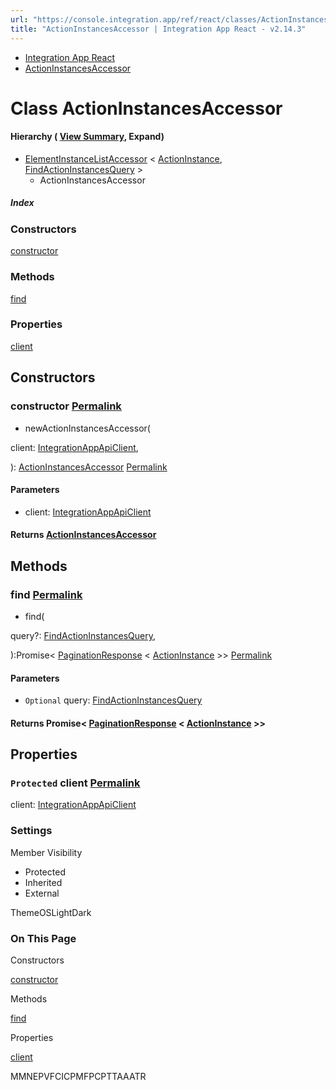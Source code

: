 ```yaml
---
url: "https://console.integration.app/ref/react/classes/ActionInstancesAccessor.html"
title: "ActionInstancesAccessor | Integration App React - v2.14.3"
---
```


- [Integration App React](https://console.integration.app/ref/react/index.html)
- [ActionInstancesAccessor](https://console.integration.app/ref/react/classes/ActionInstancesAccessor.html)

# Class ActionInstancesAccessor

#### Hierarchy ( [View Summary](https://console.integration.app/ref/react/hierarchy.html\#ActionInstancesAccessor), Expand)

- [ElementInstanceListAccessor](https://console.integration.app/ref/react/classes/ElementInstanceListAccessor.html) < [ActionInstance](https://console.integration.app/ref/react/interfaces/ActionInstance.html), [FindActionInstancesQuery](https://console.integration.app/ref/react/interfaces/FindActionInstancesQuery.html) >
  - ActionInstancesAccessor

##### Index

### Constructors

[constructor](https://console.integration.app/ref/react/classes/ActionInstancesAccessor.html#constructor)

### Methods

[find](https://console.integration.app/ref/react/classes/ActionInstancesAccessor.html#find)

### Properties

[client](https://console.integration.app/ref/react/classes/ActionInstancesAccessor.html#client)

## Constructors

### constructor [Permalink](https://console.integration.app/ref/react/classes/ActionInstancesAccessor.html\#constructor)

- newActionInstancesAccessor(

client: [IntegrationAppApiClient](https://console.integration.app/ref/react/classes/_integration-app_react.IntegrationAppApiClient.html),

): [ActionInstancesAccessor](https://console.integration.app/ref/react/classes/ActionInstancesAccessor.html) [Permalink](https://console.integration.app/ref/react/classes/ActionInstancesAccessor.html#constructoractioninstancesaccessor)





#### Parameters



- client: [IntegrationAppApiClient](https://console.integration.app/ref/react/classes/_integration-app_react.IntegrationAppApiClient.html)

#### Returns [ActionInstancesAccessor](https://console.integration.app/ref/react/classes/ActionInstancesAccessor.html)

## Methods

### find [Permalink](https://console.integration.app/ref/react/classes/ActionInstancesAccessor.html\#find)

- find(

query?: [FindActionInstancesQuery](https://console.integration.app/ref/react/interfaces/FindActionInstancesQuery.html),

):Promise< [PaginationResponse](https://console.integration.app/ref/react/classes/PaginationResponse.html) < [ActionInstance](https://console.integration.app/ref/react/interfaces/ActionInstance.html) >> [Permalink](https://console.integration.app/ref/react/classes/ActionInstancesAccessor.html#find-1)





#### Parameters



- `Optional` query: [FindActionInstancesQuery](https://console.integration.app/ref/react/interfaces/FindActionInstancesQuery.html)

#### Returns Promise< [PaginationResponse](https://console.integration.app/ref/react/classes/PaginationResponse.html) < [ActionInstance](https://console.integration.app/ref/react/interfaces/ActionInstance.html) >>

## Properties

### `Protected` client [Permalink](https://console.integration.app/ref/react/classes/ActionInstancesAccessor.html\#client)

client: [IntegrationAppApiClient](https://console.integration.app/ref/react/classes/_integration-app_react.IntegrationAppApiClient.html)

### Settings

Member Visibility

- Protected
- Inherited
- External

ThemeOSLightDark

### On This Page

Constructors

[constructor](https://console.integration.app/ref/react/classes/ActionInstancesAccessor.html#constructor)

Methods

[find](https://console.integration.app/ref/react/classes/ActionInstancesAccessor.html#find)

Properties

[client](https://console.integration.app/ref/react/classes/ActionInstancesAccessor.html#client)

MMNEPVFCICPMFPCPTTAAATR